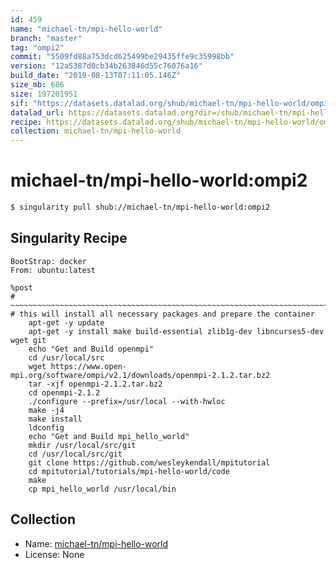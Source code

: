```yaml
---
id: 459
name: "michael-tn/mpi-hello-world"
branch: "master"
tag: "ompi2"
commit: "5509fd88a753dcd625499be29435ffe9c35998bb"
version: "12a5387d0cb34b263846d55c76076a16"
build_date: "2019-08-13T07:11:05.146Z"
size_mb: 686
size: 197201951
sif: "https://datasets.datalad.org/shub/michael-tn/mpi-hello-world/ompi2/2019-08-13-5509fd88-12a5387d/12a5387d0cb34b263846d55c76076a16.simg"
datalad_url: https://datasets.datalad.org?dir=/shub/michael-tn/mpi-hello-world/ompi2/2019-08-13-5509fd88-12a5387d/
recipe: https://datasets.datalad.org/shub/michael-tn/mpi-hello-world/ompi2/2019-08-13-5509fd88-12a5387d/Singularity
collection: michael-tn/mpi-hello-world
---
```


# michael-tn/mpi-hello-world:ompi2

```bash
$ singularity pull shub://michael-tn/mpi-hello-world:ompi2
```

## Singularity Recipe

```singularity
BootStrap: docker
From: ubuntu:latest

%post
# ~~~~~~~~~~~~~~~~~~~~~~~~~~~~~~~~~~~~~~~~~~~~~~~~~~~~~~~~~~~~~~~~~~~~~~~~~~~~~
# this will install all necessary packages and prepare the container
    apt-get -y update
    apt-get -y install make build-essential zlib1g-dev libncurses5-dev wget git
    echo "Get and Build openmpi"
    cd /usr/local/src 
    wget https://www.open-mpi.org/software/ompi/v2.1/downloads/openmpi-2.1.2.tar.bz2 
    tar -xjf openmpi-2.1.2.tar.bz2
    cd openmpi-2.1.2
    ./configure --prefix=/usr/local --with-hwloc
    make -j4 
    make install
    ldconfig
    echo "Get and Build mpi_hello_world"
    mkdir /usr/local/src/git 
    cd /usr/local/src/git  
    git clone https://github.com/wesleykendall/mpitutorial 
    cd mpitutorial/tutorials/mpi-hello-world/code 
    make 
    cp mpi_hello_world /usr/local/bin
```

## Collection

 - Name: [michael-tn/mpi-hello-world](https://github.com/michael-tn/mpi-hello-world)
 - License: None

